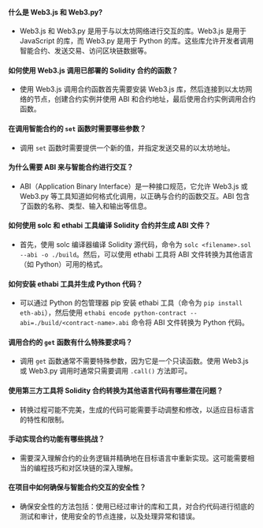 #### 什么是 Web3.js 和 Web3.py?

- Web3.js 和 Web3.py 是用于与以太坊网络进行交互的库。Web3.js 是用于 JavaScript 的库，而 Web3.py 是用于 Python 的库。这些库允许开发者调用智能合约、发送交易、访问区块链数据等。

#### 如何使用 Web3.js 调用已部署的 Solidity 合约的函数？

- 使用 Web3.js 调用合约函数首先需要安装 Web3.js 库，然后连接到以太坊网络的节点，创建合约实例并使用 ABI 和合约地址，最后使用合约实例调用合约函数。

#### 在调用智能合约的 `set` 函数时需要哪些参数？

- 调用 `set` 函数时需要提供一个新的值，并指定发送交易的以太坊地址。

#### 为什么需要 ABI 来与智能合约进行交互？

- ABI（Application Binary Interface）是一种接口规范，它允许 Web3.js 或 Web3.py 等工具知道如何格式化调用，以正确与合约的函数交互。ABI 包含了函数的名称、类型、输入和输出等信息。

#### 如何使用 solc 和 ethabi 工具编译 Solidity 合约并生成 ABI 文件？

- 首先，使用 solc 编译器编译 Solidity 源代码，命令为 `solc <filename>.sol --abi -o ./build`。然后，可以使用 ethabi 工具将 ABI 文件转换为其他语言（如 Python）可用的格式。

#### 如何安装 ethabi 工具并生成 Python 代码？

- 可以通过 Python 的包管理器 pip 安装 ethabi 工具（命令为 `pip install eth-abi`），然后使用 `ethabi encode python-contract --abi=./build/<contract-name>.abi` 命令将 ABI 文件转换为 Python 代码。

#### 调用合约的 `get` 函数有什么特殊要求吗？

- 调用 `get` 函数通常不需要特殊参数，因为它是一个只读函数。使用 Web3.js 或 Web3.py 调用时通常只需要调用 `.call()` 方法即可。

#### 使用第三方工具将 Solidity 合约转换为其他语言代码有哪些潜在问题？

- 转换过程可能不完美，生成的代码可能需要手动调整和修改，以适应目标语言的特性和限制。

#### 手动实现合约功能有哪些挑战？

- 需要深入理解合约的业务逻辑并精确地在目标语言中重新实现。这可能需要相当的编程技巧和对区块链的深入理解。

#### 在项目中如何确保与智能合约交互的安全性？

- 确保安全性的方法包括：使用已经过审计的库和工具，对合约代码进行彻底的测试和审计，使用安全的节点连接，以及处理异常和错误。
